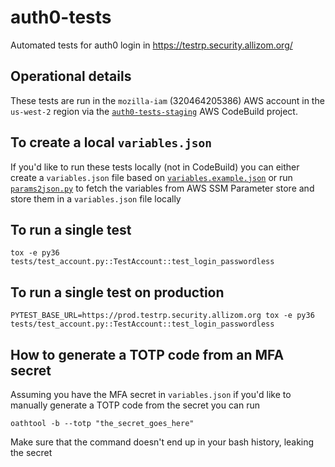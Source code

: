 # auth0-tests
Automated tests for auth0 login in https://testrp.security.allizom.org/

## Operational details

These tests are run in the `mozilla-iam` (320464205386) AWS account in the
`us-west-2` region via the [`auth0-tests-staging`][1] AWS CodeBuild project.

## To create a local `variables.json`

If you'd like to run these tests locally (not in CodeBuild)
you can either create a `variables.json` file based on [`variables.example.json`](variables.example.json)
or run [`params2json.py`](params2json.py) to fetch the variables from AWS SSM
Parameter store and store them in a `variables.json` file locally

## To run a single test

`tox -e py36 tests/test_account.py::TestAccount::test_login_passwordless`

## To run a single test on production

`PYTEST_BASE_URL=https://prod.testrp.security.allizom.org tox -e py36 tests/test_account.py::TestAccount::test_login_passwordless`

## How to generate a TOTP code from an MFA secret

Assuming you have the MFA secret in `variables.json` if you'd like to manually
generate a TOTP code from the secret you can run

`oathtool -b --totp "the_secret_goes_here"`

Make sure that the command doesn't end up in your bash history, leaking the
secret

[1]: https://us-west-2.console.aws.amazon.com/codesuite/codebuild/projects/auth0-tests-staging/history?region=us-west-2
